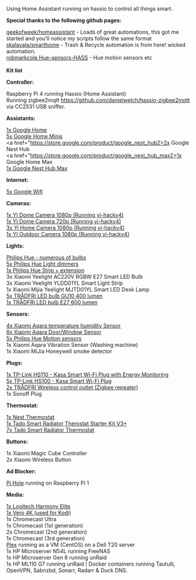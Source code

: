 Using Home Assistant running on hassio to control all things smart.<br />

<b>Special thanks to the following github pages:</b>

<a href="https://github.com/geekofweek/homeassistant">geekofweek/homeassistant</a> - Loads of great automations, this got me started and you'll notice my scripts follow the same format<br />
<a href="https://github.com/skalavala/mysmarthome">skalavala/smarthome</a> - Trash & Recycle automation is from here! wicked automation.<br />
<a href="https://github.com/robmarkcole/Hue-sensors-HASS">robmarkcole Hue-sensors-HASS</a> - Hue motion sensors etc<br /><br />
<b>Kit list</b>

<b>Controller:</b>

Raspberry Pi 4 running Hassio (Home Assistant)<br />
Running zigbee2mqtt https://github.com/danielwelch/hassio-zigbee2mqtt  via CC2531 USB sniffer.

<b>Assistants:</b>

<a href="https://store.google.com/gb/product/google_home">1x Google Home</a><br />
<a href="https://store.google.com/gb/product/google_home_mini">5x Google Home Minis</a><br />
<a href="https://store.google.com/product/google_nest_hub2>2x Google Nest Hub</a><br />
<a href="https://store.google.com/product/google_nest_hub_max2>1x Google Home Max</a><br />
<a href="https://store.google.com/product/google_nest_hub_max">1x Google Nest Hub Max</a>

<b>Internet:</b>

<a href="https://amzn.to/35OQ7wh">5x Google Wifi</a>

<b>Cameras:</b>

<a href="https://amzn.to/2VWXjSp">1x YI Dome Camera 1080p  (Running yi-hackv4)</a><br />
<a href="https://amzn.to/31ujOPJ">1x YI Dome Camera 720p (Running yi-hackv4)</a><br />
<a href="https://amzn.to/2Msn7CN">3x Yi Home Camera 1080p (Running yi-hackv4)</a><br />
<a href="https://amzn.to/31sfOiD">1x YI Outdoor Camera 1080p (Running yi-hackv4)</a>

<b>Lights:</b>

<a href="https://amzn.to/31ogV32">Philips Hue - numerous of bulbs</a><br />
<a href="https://amzn.to/2VYoRqM">5x Philips Hue Light dimmers</a><br />
<a href="https://amzn.to/2P2zXJz">1x Philips Hue Strip + extension</a><br />
3x Xiaomi Yeelight AC220V RGBW E27 Smart LED Bulb<br />
3x Xiaomi Yeelight YLDD01YL Smart Light Strip<br />
1x Xiaomi Mijia Yeelight MJTD01YL Smart LED Desk Lamp<br />
<a href="https://www.ikea.com/gb/en/p/tradfri-led-bulb-gu10-400-lumen-wireless-dimmable-white-spectrum-90408603/">5x TRÅDFRI LED bulb GU10 400 lumen</a><br />
<a href="https://www.ikea.com/gb/en/p/tradfri-led-bulb-e27-600-lumen-wireless-dimmable-colour-and-white-spectrum-opal-white-00408612/">1x TRÅDFRI LED bulb E27 600 lumen</a><br />

<b>Sensors:</b>

<a href="https://www.banggood.com/custlink/KDKmBiMJ9C">4x Xiaomi Aqara temperature humidity Sensor</a><br />
<a href="https://www.banggood.com/custlink/KK3DBIUC9j">6x Xiaomi Aqara Door/Window Sensor</a><br />
<a href="https://amzn.to/32DT80u">5x Philips Hue Motion sensors</a><br />
1x Xiaomi Aqara Vibration Sensor (Washing machine)<br />
1x Xiaomi MiJia Honeywell smoke detector

<b>Plugs:</b>

<a href="https://amzn.to/2We6LBf">1x TP-Link HS110 - Kasa Smart Wi-Fi Plug with Energy Monitoring</a><br />
<a href="https://amzn.to/2PcAk4u">5x TP-Link HS100 - Kasa Smart Wi-Fi Plug</a><br />
<a href="https://www.ikea.com/gb/en/p/tradfri-wireless-control-outlet-00364477/">2x TRÅDFRI Wireless control outlet (Zigbee repeater)</a><br />
1x Sonoff Plug

<b>Thermostat:</b>

<A href=">https://amzn.to/31zRz23">1x Nest Thermostat</a><br />
<a href="https://amzn.to/31yUyb7">1x Tado Smart Radiator Therostat Starter Kit V3+</a><br />
<a href="https://amzn.to/2pHHVNJ">7x Tado Smart Radiator Thermostat</a>

<b>Buttons:</b>

1x Xiaomi Magic Cube Controller<br />
2x Xiaomi Wireless Button

<b>Ad Blocker:</b>

<a href="https://pi-hole.net/">Pi Hole</a> running on Raspberry Pi 1

<b>Media:</b>

<a href="https://amzn.to/2o4grBo">1x Logitech Harmony Elite</a><br />
<a href="https://osmc.tv/vero/">1x Vero 4K (used for Kodi)</a><br />
1x Chromecast Ultra<br />
1x Chromecast (1st generation)<br />
2x Chromecast (2nd generation)<br />
1x Chromecast (3rd generation)<br />
<a href="plex.tv">Plex</a> running as a VM (CentOS) on a Dell T20 server<br />
1x HP Microserver N54L running FreeNAS<br />
1x HP Microserver Gen 8 running unRaid<br />
1x HP ML110 G7 running unRaid | Docker containers running Tautulli, OpenVPN, Sabnzbd, Sonarr, Radarr & Duck DNS.
